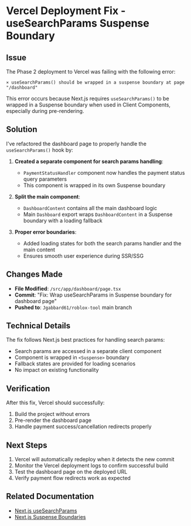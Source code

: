 
# Vercel Deployment Fix - useSearchParams Suspense Boundary

## Issue
The Phase 2 deployment to Vercel was failing with the following error:
```
⨯ useSearchParams() should be wrapped in a suspense boundary at page "/dashboard"
```

This error occurs because Next.js requires `useSearchParams()` to be wrapped in a Suspense boundary when used in Client Components, especially during pre-rendering.

## Solution
I've refactored the dashboard page to properly handle the `useSearchParams()` hook by:

1. **Created a separate component for search params handling**: 
   - `PaymentStatusHandler` component now handles the payment status query parameters
   - This component is wrapped in its own Suspense boundary

2. **Split the main component**:
   - `DashboardContent` contains all the main dashboard logic
   - Main `Dashboard` export wraps `DashboardContent` in a Suspense boundary with a loading fallback

3. **Proper error boundaries**:
   - Added loading states for both the search params handler and the main content
   - Ensures smooth user experience during SSR/SSG

## Changes Made
- **File Modified**: `/src/app/dashboard/page.tsx`
- **Commit**: "Fix: Wrap useSearchParams in Suspense boundary for dashboard page"
- **Pushed to**: `Jgabbard61/roblox-tool` main branch

## Technical Details
The fix follows Next.js best practices for handling search params:
- Search params are accessed in a separate client component
- Component is wrapped in `<Suspense>` boundary
- Fallback states are provided for loading scenarios
- No impact on existing functionality

## Verification
After this fix, Vercel should successfully:
1. Build the project without errors
2. Pre-render the dashboard page
3. Handle payment success/cancellation redirects properly

## Next Steps
1. Vercel will automatically redeploy when it detects the new commit
2. Monitor the Vercel deployment logs to confirm successful build
3. Test the dashboard page on the deployed URL
4. Verify payment flow redirects work as expected

## Related Documentation
- [Next.js useSearchParams](https://nextjs.org/docs/app/api-reference/functions/use-search-params)
- [Next.js Suspense Boundaries](https://nextjs.org/docs/messages/missing-suspense-with-csr-bailout)
